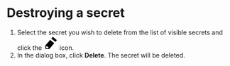 # Destroying a secret

1. Select the secret you wish to delete from the list of visible secrets and click the ![pencil](../../../_assets/pencil.svg) icon.
1. In the dialog box, click **Delete**. The secret will be deleted.